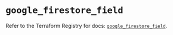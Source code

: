 # `google_firestore_field`

Refer to the Terraform Registry for docs: [`google_firestore_field`](https://registry.terraform.io/providers/hashicorp/google-beta/6.8.0/docs/resources/google_firestore_field).
